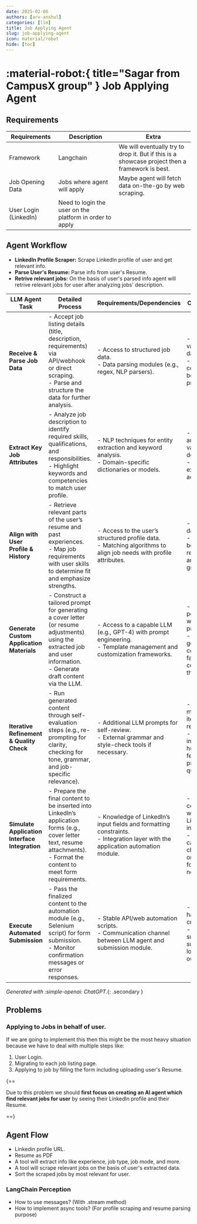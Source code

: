 ```yaml
---
date: 2025-02-06
authors: [arv-anshul]
categories: [llm]
title: Job Applying Agent
slug: job-applying-agent
icon: material/robot
hide: [toc]
---
```


# :material-robot:{ title="Sagar from CampusX group" } Job Applying Agent

## Requirements

| Requirements          | Description                                              | Extra                                                                                          |
| --------------------- | -------------------------------------------------------- | ---------------------------------------------------------------------------------------------- |
| Framework             | Langchain                                                | We will eventually try to drop it. But if this is a showcase project then a framework is best. |
| Job Opening Data      | Jobs where agent will apply                              | Maybe agent will fetch data on-the-go by web scraping.                                         |
| User Login (LinkedIn) | Need to login the user on the platform in order to apply |                                                                                                |

<!-- more -->

## Agent Workflow

- **LinkedIn Profile Scraper:** Scrape LinkedIn profile of user and get relevant info.
- **Parse User's Resume:** Parse info from user's Resume.
- **Retrive relevant jobs:** On the basis of user's parsed info agent will retrive relevant jobs for user after
  analyzing jobs' description.

| **LLM Agent Task**                             | **Detailed Process**                                                                                                                                                           | **Requirements/Dependencies**                                                                                                     | **Considerations**                                                                                                                              |
| ---------------------------------------------- | ------------------------------------------------------------------------------------------------------------------------------------------------------------------------------ | --------------------------------------------------------------------------------------------------------------------------------- | ----------------------------------------------------------------------------------------------------------------------------------------------- |
| **Receive & Parse Job Data**                   | - Accept job listing details (title, description, requirements) via API/webhook or direct scraping.<br>- Parse and structure the data for further analysis.                    | - Access to structured job data.<br>- Data parsing modules (e.g., regex, NLP parsers).                                            | - Handle variations in data format.<br>- Ensure data completeness before processing.                                                            |
| **Extract Key Job Attributes**                 | - Analyze job description to identify required skills, qualifications, and responsibilities.<br>- Highlight keywords and competencies to match user profile.                   | - NLP techniques for entity extraction and keyword analysis.<br>- Domain-specific dictionaries or models.                         | - Handle ambiguous or vague descriptions.<br>- Ensure extraction accuracy.                                                                      |
| **Align with User Profile & History**          | - Retrieve relevant parts of the user’s resume and past experiences.<br>- Map job requirements with user skills to determine fit and emphasize strengths.                      | - Access to the user’s structured profile data.<br>- Matching algorithms to align job needs with profile attributes.              | - Maintain user data privacy.<br>- Address gaps between job requirements and user profile gracefully.                                           |
| **Generate Custom Application Materials**      | - Construct a tailored prompt for generating a cover letter (or resume adjustments) using the extracted job and user information.<br>- Generate draft content via the LLM.     | - Access to a capable LLM (e.g., GPT-4) with prompt engineering.<br>- Template management and customization frameworks.           | - Balance personalization with professionalism.<br>- Verify that generated content is factually consistent with the user’s data.                |
| **Iterative Refinement & Quality Check**       | - Run generated content through self-evaluation steps (e.g., re-prompting for clarity, checking for tone, grammar, and job-specific relevance).                                | - Additional LLM prompts for self-review.<br>- External grammar and style-check tools if necessary.                               | - Allow for multiple iterations to refine quality.<br>- Optionally incorporate human feedback or pre-defined quality metrics.                   |
| **Simulate Application Interface Integration** | - Prepare the final content to be inserted into LinkedIn’s application forms (e.g., cover letter text, resume attachments).<br>- Format the content to meet form requirements. | - Knowledge of LinkedIn’s input fields and formatting constraints.<br>- Integration layer with the application automation module. | - Ensure compatibility with the LinkedIn interface.<br>- Handle edge cases like character limits or specific formatting needs.                  |
| **Execute Automated Submission**               | - Pass the finalized content to the automation module (e.g., Selenium script) for form submission.<br>- Monitor confirmation messages or error responses.                      | - Stable API/web automation scripts.<br>- Communication channel between LLM agent and submission module.                          | - Robust error handling is critical.<br>- Confirm that submission was successful and log the outcome.                                           |

_Generated with :simple-openai: ChatGPT._{: .secondary }

## Problems

### Applying to Jobs in behalf of user.

If we are going to implement this then this might be the most heavy situation because we have to deal with multiple
steps like:

1. User Login.
2. Migrating to each job listing page.
3. Applying to job by filling the form including uploading user's Resume.

{==

Due to this problem we should **first focus on creating an AI agent which find relevant jobs for user** by seeing their
LinkedIn profile and their Resume.

==}

## Agent Flow

- Linkedin profile URL.
- Resume as PDF
- A tool will extract info like experience, job type, job mode, and more.
- A tool will scrape relevant jobs on the basis of user's extracted data.
- Sort the scraped jobs by most relevant for user.

### LangChain Perception

- How to use messages? (With .stream method)
- How to implement async tools? (For profile scraping and resume parsing purpose)
